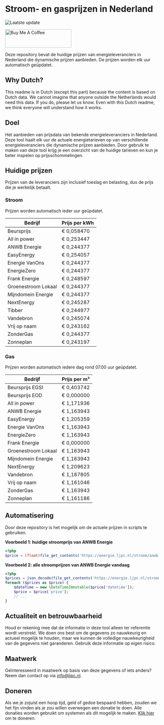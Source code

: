# Stroom- en gasprijzen in Nederland

![Laatste update](https://img.shields.io/badge/laatste%20update-2023--09--28%2004%3A00%20CET-brightgreen)

<a href="https://www.buymeacoffee.com/Lars-" target="_blank"><img src="https://cdn.buymeacoffee.com/buttons/v2/default-orange.png" alt="Buy Me A Coffee" height="60" style="height: 60px !important;width: 217px !important;" ></a>

Deze repository bevat de huidige prijzen van energieleveranciers in Nederland die dynamische prijzen aanbieden. De prijzen worden elk uur automatisch geüpdatet.

## Why Dutch?

This readme is in Dutch (except this part) because the content is based on Dutch data. We cannot imagine that anyone outside the Netherlands would need this data. If you do, please let us know. Even with this Dutch readme, we think
everyone will understand how it works.

## Doel

Het aanbieden van prijsdata van bekende energieleveranciers in Nederland. Deze tool haalt elk uur de actuele energietarieven op van verschillende energieleveranciers die dynamische prijzen aanbieden. Door gebruik te maken van deze tool
krijg je een overzicht van de huidige tarieven en kun je beter inspelen op prijsschommelingen.

## Huidige prijzen

Prijzen van de leveranciers zijn inclusief toeslag en belasting, dus de prijs die je werkelijk betaalt.

### Stroom

Prijzen worden automatisch ieder uur geüpdatet.

 Bedrijf | Prijs per kWh 
---------|---------------
Beursprijs | € 0,058470
All in power | € 0,253447
ANWB Energie | € 0,244377
EasyEnergy | € 0,254057
Energie VanOns | € 0,244377
EnergieZero | € 0,244377
Frank Energie | € 0,248597
Groenestroom Lokaal | € 0,244377
Mijndomein Energie | € 0,244377
NextEnergy | € 0,245287
Tibber | € 0,244977
Vandebron | € 0,245074
Vrij op naam | € 0,243162
ZonderGas | € 0,244377
Zonneplan | € 0,243197


### Gas

Prijzen worden automatisch iedere dag rond 07.00 uur geüpdatet.

 Bedrijf | Prijs per m³ 
---------|--------------
Beursprijs EGSI | € 0,403742
Beursprijs EOD | € 0,000000
All in power | € 1,171936
ANWB Energie | € 1,163943
EasyEnergy | € 1,205359
Energie VanOns | € 1,163943
EnergieZero | € 1,163943
Frank Energie | € 0,000000
Groenestroom Lokaal | € 1,163943
Mijndomein Energie | € 1,163943
NextEnergy | € 1,209623
Vandebron | € 1,187805
Vrij op naam | € 1,161046
ZonderGas | € 1,163943
Zonneplan | € 1,161186


## Automatisering

Door deze repository is het mogelijk om de actuele prijzen in scripts te gebruiken.

**Voorbeeld 1: huidige stroomprijs van ANWB Energie**

```php
<?php
$price = (float)file_get_contents('https://energie.ljpc.nl/stroom/anwb-energie-nu.txt');

```

**Voorbeeld 2: alle stroomprijzen van ANWB Energie vandaag**

```php
<?php
$prices = json_decode(file_get_contents('https://energie.ljpc.nl/stroom/all-in-power-vandaag.json'),true);
foreach ($prices as $price) {
    $dateTime = new \DateTimeImmutable($price['datetime']);
    $price = $price['price'];
    // ...
}
```

## Actualiteit en betrouwbaarheid

Houd er rekening mee dat de informatie in deze tool alleen ter referentie wordt verstrekt. We doen ons best om de gegevens zo nauwkeurig en actueel mogelijk te houden, maar we kunnen de volledige nauwkeurigheid van de gegevens niet
garanderen. Gebruik deze informatie op eigen risico.

## Maatwerk

Geïnteresseerd in maatwerk op basis van deze gegevens of iets anders? Neem dan contact op
via [info@ljpc.nl](mailto:info@ljpc.nl?subject=Energie%20prijzen).

## Doneren

Als we je zojuist een hoop tijd, geld of gedoe bespaard hebben, zouden we het fijn vinden als je zou willen overwegen een
donatie te doen. Alle donaties worden gebruikt om systemen als dit mogelijk te
maken. [Klik hier](https://www.buymeacoffee.com/Lars-) om te doneren.
